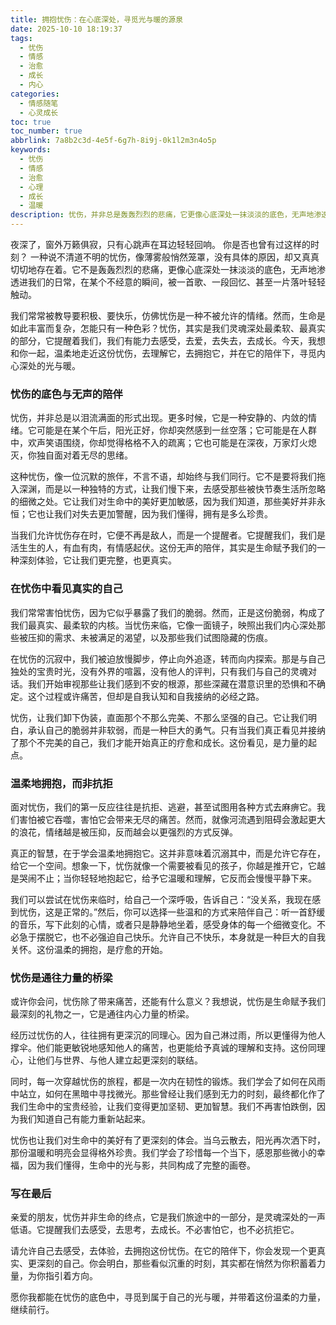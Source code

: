 ```yaml
---
title: 拥抱忧伤：在心底深处，寻觅光与暖的源泉
date: 2025-10-10 18:19:37
tags:
  - 忧伤
  - 情感
  - 治愈
  - 成长
  - 内心
categories:
  - 情感随笔
  - 心灵成长
toc: true
toc_number: true
abbrlink: 7a8b2c3d-4e5f-6g7h-8i9j-0k1l2m3n4o5p
keywords:
  - 忧伤
  - 情感
  - 治愈
  - 心理
  - 成长
  - 温暖
description: 忧伤，并非总是轰轰烈烈的悲痛，它更像心底深处一抹淡淡的底色，无声地渗透进我们的日常。这篇文章将带你温柔地探索忧伤的本质，理解它如何成为我们生命的一部分，又如何在沉寂中孕育出力量与希望。让我们一起学习如何拥抱这份情感，在它的陪伴下，找到内心深处的光与暖。
---
```


夜深了，窗外万籁俱寂，只有心跳声在耳边轻轻回响。
你是否也曾有过这样的时刻？
一种说不清道不明的忧伤，像薄雾般悄然笼罩，没有具体的原因，却又真真切切地存在着。它不是轰轰烈烈的悲痛，更像心底深处一抹淡淡的底色，无声地渗透进我们的日常，在某个不经意的瞬间，被一首歌、一段回忆、甚至一片落叶轻轻触动。

我们常常被教导要积极、要快乐，仿佛忧伤是一种不被允许的情绪。然而，生命是如此丰富而复杂，怎能只有一种色彩？忧伤，其实是我们灵魂深处最柔软、最真实的部分，它提醒着我们，我们有能力去感受，去爱，去失去，去成长。今天，我想和你一起，温柔地走近这份忧伤，去理解它，去拥抱它，并在它的陪伴下，寻觅内心深处的光与暖。

### 忧伤的底色与无声的陪伴

忧伤，并非总是以泪流满面的形式出现。更多时候，它是一种安静的、内敛的情绪。它可能是在某个午后，阳光正好，你却突然感到一丝空落；它可能是在人群中，欢声笑语围绕，你却觉得格格不入的疏离；它也可能是在深夜，万家灯火熄灭，你独自面对着无尽的思绪。

这种忧伤，像一位沉默的旅伴，不言不语，却始终与我们同行。它不是要将我们拖入深渊，而是以一种独特的方式，让我们慢下来，去感受那些被快节奏生活所忽略的细微之处。它让我们对生命中的美好更加敏感，因为我们知道，那些美好并非永恒；它也让我们对失去更加警醒，因为我们懂得，拥有是多么珍贵。

当我们允许忧伤存在时，它便不再是敌人，而是一个提醒者。它提醒我们，我们是活生生的人，有血有肉，有情感起伏。这份无声的陪伴，其实是生命赋予我们的一种深刻体验，它让我们更完整，也更真实。

### 在忧伤中看见真实的自己

我们常常害怕忧伤，因为它似乎暴露了我们的脆弱。然而，正是这份脆弱，构成了我们最真实、最柔软的内核。当忧伤来临，它像一面镜子，映照出我们内心深处那些被压抑的需求、未被满足的渴望，以及那些我们试图隐藏的伤痕。

在忧伤的沉寂中，我们被迫放慢脚步，停止向外追逐，转而向内探索。那是与自己独处的宝贵时光，没有外界的喧嚣，没有他人的评判，只有我们与自己的灵魂对话。我们开始审视那些让我们感到不安的根源，那些深藏在潜意识里的恐惧和不确定。这个过程或许痛苦，但却是自我认知和自我接纳的必经之路。

忧伤，让我们卸下伪装，直面那个不那么完美、不那么坚强的自己。它让我们明白，承认自己的脆弱并非软弱，而是一种巨大的勇气。只有当我们真正看见并接纳了那个不完美的自己，我们才能开始真正的疗愈和成长。这份看见，是力量的起点。

### 温柔地拥抱，而非抗拒

面对忧伤，我们的第一反应往往是抗拒、逃避，甚至试图用各种方式去麻痹它。我们害怕被它吞噬，害怕它会带来无尽的痛苦。然而，就像河流遇到阻碍会激起更大的浪花，情绪越是被压抑，反而越会以更强烈的方式反弹。

真正的智慧，在于学会温柔地拥抱它。这并非意味着沉溺其中，而是允许它存在，给它一个空间。想象一下，忧伤就像一个需要被看见的孩子，你越是推开它，它越是哭闹不止；当你轻轻地抱起它，给予它温暖和理解，它反而会慢慢平静下来。

我们可以尝试在忧伤来临时，给自己一个深呼吸，告诉自己：“没关系，我现在感到忧伤，这是正常的。”然后，你可以选择一些温和的方式来陪伴自己：听一首舒缓的音乐，写下此刻的心情，或者只是静静地坐着，感受身体的每一个细微变化。不必急于摆脱它，也不必强迫自己快乐。允许自己不快乐，本身就是一种巨大的自我关怀。这份温柔的拥抱，是疗愈的开始。

### 忧伤是通往力量的桥梁

或许你会问，忧伤除了带来痛苦，还能有什么意义？我想说，忧伤是生命赋予我们最深刻的礼物之一，它是通往内心力量的桥梁。

经历过忧伤的人，往往拥有更深沉的同理心。因为自己淋过雨，所以更懂得为他人撑伞。他们能更敏锐地感知他人的痛苦，也更能给予真诚的理解和支持。这份同理心，让他们与世界、与他人建立起更深刻的联结。

同时，每一次穿越忧伤的旅程，都是一次内在韧性的锻炼。我们学会了如何在风雨中站立，如何在黑暗中寻找微光。那些曾经让我们感到无力的时刻，最终都化作了我们生命中的宝贵经验，让我们变得更加坚韧、更加智慧。我们不再害怕跌倒，因为我们知道自己有能力重新站起来。

忧伤也让我们对生命中的美好有了更深刻的体会。当乌云散去，阳光再次洒下时，那份温暖和明亮会显得格外珍贵。我们学会了珍惜每一个当下，感恩那些微小的幸福，因为我们懂得，生命中的光与影，共同构成了完整的画卷。

### 写在最后

亲爱的朋友，忧伤并非生命的终点，它是我们旅途中的一部分，是灵魂深处的一声低语。它提醒我们去感受，去思考，去成长。不必害怕它，也不必抗拒它。

请允许自己去感受，去体验，去拥抱这份忧伤。在它的陪伴下，你会发现一个更真实、更深刻的自己。你会明白，那些看似沉重的时刻，其实都在悄然为你积蓄着力量，为你指引着方向。

愿你我都能在忧伤的底色中，寻觅到属于自己的光与暖，并带着这份温柔的力量，继续前行。